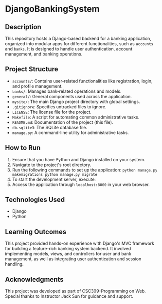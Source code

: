 # DjangoBankingSystem

## Description
This repository hosts a Django-based backend for a banking application, organized into modular apps for different functionalities, such as `accounts` and `banks`. It is designed to handle user authentication, account management, and banking operations.

## Project Structure
- `accounts/`: Contains user-related functionalities like registration, login, and profile management.
- `banks/`: Manages bank-related operations and models.
- `general/`: General components used across the application.
- `mysite/`: The main Django project directory with global settings.
- `.gitignore`: Specifies untracked files to ignore.
- `LICENSE`: The license file for the project.
- `Makefile`: A script for automating common administrative tasks.
- `README.md`: Documentation of the project (this file).
- `db.sqlite3`: The SQLite database file.
- `manage.py`: A command-line utility for administrative tasks.

## How to Run
1. Ensure that you have Python and Django installed on your system.
2. Navigate to the project's root directory.
3. Run the following commands to set up the application:
   `python manage.py makemigrations
   python manage.py migrate`
5. To start the development server, execute:
6. Access the application through `localhost:8000` in your web browser.

## Technologies Used
- Django
- Python

## Learning Outcomes
This project provided hands-on experience with Django's MVC framework for building a feature-rich banking system backend. It involved implementing models, views, and controllers for user and bank management, as well as integrating user authentication and session handling.

## Acknowledgments
This project was developed as part of CSC309-Programming on Web. Special thanks to Instructor Jack Sun for guidance and support.

